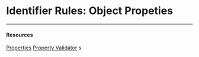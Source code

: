 # Identifier Rules: Object Propeties

---

#### Resources

[Properties](https://mathiasbynens.be/notes/javascript-properties)
[Property Validator](https://mothereff.in/js-properties)
s
